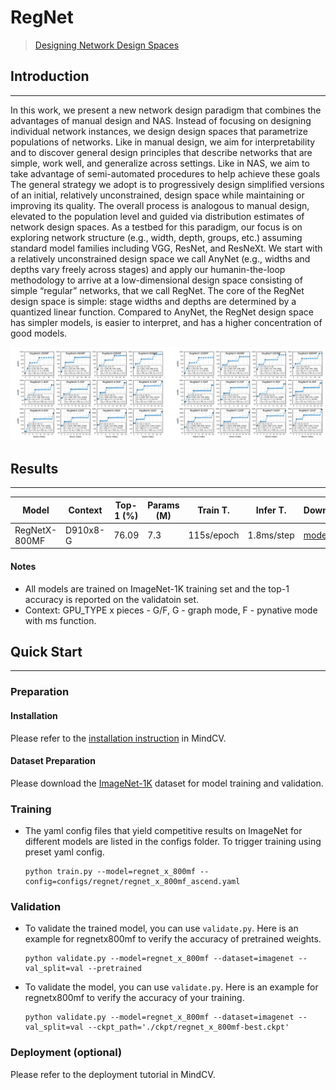 # RegNet
> [Designing Network Design Spaces](https://arxiv.org/pdf/2003.13678.pdf)

## Introduction
***

In this work, we present a new network design paradigm that combines the advantages of manual design and NAS. Instead of focusing on designing individual network instances, we design design spaces that parametrize populations of networks. Like in manual design, we aim for interpretability and to discover general design principles that describe networks that are simple, work well, and generalize across settings. Like in NAS, we aim to take advantage of semi-automated procedures to help achieve these goals The general strategy we adopt is to progressively design simplified versions of an initial, relatively unconstrained, design space while maintaining or improving its quality. The overall process is analogous to manual design, elevated to the population level and guided via distribution estimates of network design spaces. As a testbed for this paradigm, our focus is on exploring network structure (e.g., width, depth, groups, etc.) assuming standard model families including VGG, ResNet, and ResNeXt. We start with a relatively unconstrained design space we call AnyNet (e.g., widths and depths vary freely across stages) and apply our humanin-the-loop methodology to arrive at a low-dimensional design space consisting of simple “regular” networks, that we call RegNet. The core of the RegNet design space is simple: stage widths and depths are determined by a quantized linear function. Compared to AnyNet, the RegNet design space has simpler models, is easier to interpret, and has a higher concentration of good models.

![](regnet.png)

## Results
***

| Model           | Context   |  Top-1 (%)  |  Params (M)    | Train T. | Infer T. |  Download | Config | Log |
|-----------------|-----------|-------|------------|-------|--------|---|--------|--------------|
| RegNetX-800MF | D910x8-G | 76.09     | 7.3       | 115s/epoch | 1.8ms/step | [model]() | [cfg]() | [log]() |

#### Notes

- All models are trained on ImageNet-1K training set and the top-1 accuracy is reported on the validatoin set.
- Context: GPU_TYPE x pieces - G/F, G - graph mode, F - pynative mode with ms function.  

## Quick Start
***
### Preparation

#### Installation
Please refer to the [installation instruction](https://github.com/mindspore-ecosystem/mindcv#installation) in MindCV.

#### Dataset Preparation
Please download the [ImageNet-1K](https://www.image-net.org/download.php) dataset for model training and validation.

### Training

- The yaml config files that yield competitive results on ImageNet for different models are listed in the configs folder. To trigger training using preset yaml config.

  ```shell
  python train.py --model=regnet_x_800mf --config=configs/regnet/regnet_x_800mf_ascend.yaml
  ```

### Validation

- To validate the trained model, you can use `validate.py`. Here is an example for regnetx800mf to verify the accuracy of
  pretrained weights.

  ```shell
  python validate.py --model=regnet_x_800mf --dataset=imagenet --val_split=val --pretrained
  ```

- To validate the model, you can use `validate.py`. Here is an example for regnetx800mf to verify the accuracy of your
  training.

  ```shell
  python validate.py --model=regnet_x_800mf --dataset=imagenet --val_split=val --ckpt_path='./ckpt/regnet_x_800mf-best.ckpt'
  ```

### Deployment (optional)

Please refer to the deployment tutorial in MindCV.


